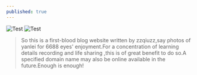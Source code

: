 ```yaml
---
published: true
---
```


![Test](/blog/img/2.jpg "Test")
![Test](/blog/img/3.jpg "Test")
>So this is a first-blood blog website written by zzqiuzz,say photos of yanlei for 6688 eyes' enjoyment.For a concentration of learning details recording and life sharing ,this is of great benefit to do so.A specified domain name may also be online available in the future.Enough is enough!
